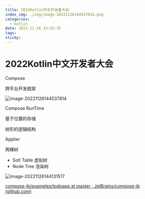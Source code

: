 ```yaml
---
title: 2022Kotlin中文开发者大会
index_img: ./img/image-20221126144537814.png
categories: 
  - kotlin
date: 2022-11-26 14:42:35
tags: 
sticky: 
---
```


# 2022Kotlin中文开发者大会

Compose

跨平台开发框架

![image-20221126144537814](./img/image-20221126144537814.png)

Compose RunTime

基于位置的存储

树形的逻辑结构

Applier

两棵树

- Solt Table 虚拟树
- Node Tree 渲染树

![image-20221126144131517](./img/image-20221126144131517.png)

[compose-jb/examples/todoapp at master · JetBrains/compose-jb (github.com)](https://github.com/JetBrains/compose-jb/tree/master/examples/todoapp)



